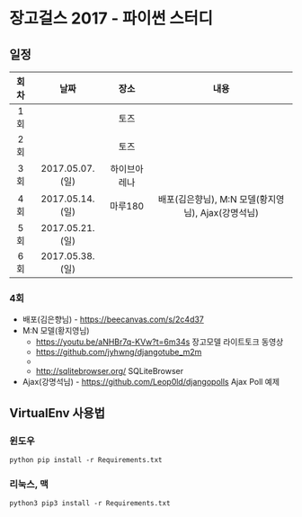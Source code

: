 장고걸스 2017 - 파이썬 스터디
======================

## 일정

|  회차  |  날짜   |  장소  |  내용  |
| :---: | :---: | :---: | :---: |
|  1회  |  |  토즈 |   |
|  2회  |  |  토즈 |   |
|  3회  | 2017.05.07.(일) |  하이브아레나 |   |
|  4회  | 2017.05.14.(일)  |  마루180 | 배포(김은향님), M:N 모델(황지영님), Ajax(강명석님)  |
|  5회  | 2017.05.21.(일)  |   |   |
|  6회  | 2017.05.38.(일)  |   |   |

### 4회
  * 배포(김은향님) - https://beecanvas.com/s/2c4d37 
  * M:N 모델(황지영님)
     * https://youtu.be/aNHBr7q-KVw?t=6m34s 장고모델 라이트토크 동영상
     * https://github.com/jyhwng/djangotube_m2m 
     * 
     * http://sqlitebrowser.org/ SQLiteBrowser
  * Ajax(강명석님) - https://github.com/Leop0ld/djangopolls Ajax Poll 예제


## VirtualEnv 사용법
### 윈도우
`python pip install -r Requirements.txt`

### 리눅스, 맥
`python3 pip3 install -r Requirements.txt`

